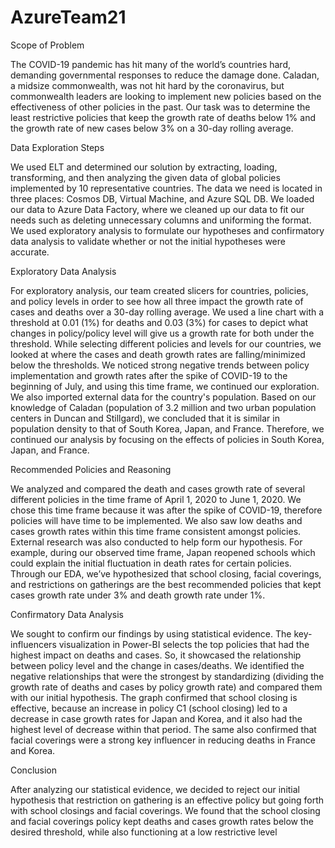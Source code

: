 # AzureTeam21
Scope of Problem 

The COVID-19 pandemic has hit many of the world’s countries hard, demanding governmental responses to reduce the damage done. Caladan, a midsize commonwealth, was not hit hard by the coronavirus, but commonwealth leaders are looking to implement new policies based on the effectiveness of other policies in the past. Our task was to determine the least restrictive policies that keep the growth rate of deaths below 1% and the growth rate of new cases below 3% on a 30-day rolling average. 

Data Exploration Steps 

We used ELT and determined our solution by extracting, loading, transforming, and then analyzing the given data of global policies implemented by 10 representative countries. The data we need is located in three places: Cosmos DB, Virtual Machine, and  Azure SQL DB. We loaded our data to Azure Data Factory, where we cleaned up our data to fit our needs such as deleting unnecessary columns and uniforming the format. We used exploratory analysis to formulate our hypotheses and confirmatory data analysis to validate whether or not the initial hypotheses were accurate. 

Exploratory Data Analysis

For exploratory analysis, our team created slicers for countries, policies, and policy levels in order to see how all three impact the growth rate of cases and deaths over a 30-day rolling average. We used a line chart with a threshold at 0.01 (1%) for deaths and 0.03 (3%) for cases to depict what changes in policy/policy level will give us a growth rate for both under the threshold. While selecting different policies and levels for our countries, we looked at where the cases and death growth rates are falling/minimized below the thresholds. We noticed strong negative trends between policy implementation and growth rates after the spike of COVID-19 to the beginning of July, and using this time frame, we continued our exploration. We also imported external data for the country's population. Based on our knowledge of Caladan (population of 3.2 million and two urban population centers in Duncan and Stillgard), we concluded that it is similar in population density to that of South Korea, Japan, and France. Therefore, we continued our analysis by focusing on the effects of policies in South Korea, Japan, and France. 

Recommended Policies and Reasoning

We analyzed and compared the death and cases growth rate of several different policies  in the time frame of April 1, 2020 to June 1, 2020. We chose this time frame because it was after the spike of COVID-19, therefore policies will have time to be implemented. We also saw low deaths and cases growth rates within this time frame consistent amongst policies. External research was also conducted to help form our hypothesis. For example, during our observed time frame, Japan reopened schools which could explain the initial fluctuation in death rates for certain policies. Through our EDA, we’ve hypothesized that school closing, facial coverings, and restrictions on gatherings are the best recommended policies that kept cases growth rate under 3% and death growth rate under 1%.

Confirmatory Data Analysis

We sought to confirm our findings by using statistical evidence. The key-influencers visualization in Power-BI selects the top policies that had the highest impact on deaths and cases. So, it showcased the relationship between policy level and the change in cases/deaths. We identified the negative relationships that were the strongest by standardizing (dividing the growth rate of deaths and cases by policy growth rate) and compared them with our initial hypothesis. The graph confirmed that school closing is effective, because an increase in policy C1 (school closing) led to a decrease in case growth rates for Japan and Korea, and it also had the highest level of decrease within that period. The same also confirmed that facial coverings were a strong key influencer in reducing deaths in France and Korea. 

Conclusion

After analyzing our statistical evidence, we decided to reject our initial hypothesis that restriction on gathering is an effective policy but going forth with school closings and facial coverings. We found that the school closing and facial coverings policy kept deaths and cases growth rates below the desired threshold, while also functioning at a low restrictive level
